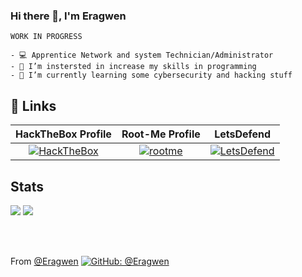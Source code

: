 ### Hi there 👋, I'm Eragwen
``` 
WORK IN PROGRESS

- 💻 Apprentice Network and system Technician/Administrator
- 🔭 I’m instersted in increase my skills in programming 
- 🌱 I’m currently learning some cybersecurity and hacking stuff
```

## 🔗 Links

| HackTheBox Profile | Root-Me Profile | LetsDefend |
| :--------: | :-------: | :-------: |
| [![HackTheBox](https://img.shields.io/badge/press-012A42?style=for-the-badge&logo=hackthebox&logoColor=green)](https://app.hackthebox.com/profile/1268572) | [![rootme](https://img.shields.io/badge/press4d-303030?style=for-the-badge&logo=rootme&logoColor=white)](https://www.root-me.org/Press4d) | [![LetsDefend](https://img.shields.io/badge/pressoude-012A42?style=for-the-badge&logo=letsdefend&logoColor=green)](https://app.letsdefend.io/user/pressoude) |

## Stats

<img src="https://github-readme-stats.vercel.app/api?username=Eragwen&show_icons=true&theme=radical"/>

<img src="https://github-readme-stats.vercel.app/api/top-langs/?username=Eragwen&hide=javascript,html"/>

</br></br>

From [@Eragwen](https://github.com/Eragwen)
[![GitHub: @Eragwen](https://img.shields.io/github/followers/Eragwen?label=follow&style=social)](https://github.com/Eragwen)

